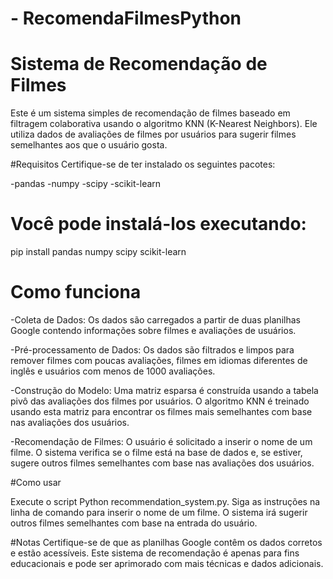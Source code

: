 # - RecomendaFilmesPython

# Sistema de Recomendação de Filmes

Este é um sistema simples de recomendação de filmes baseado em filtragem colaborativa usando o algoritmo KNN (K-Nearest Neighbors). Ele utiliza dados de avaliações de filmes por usuários para sugerir filmes semelhantes aos que o usuário gosta.

#Requisitos
Certifique-se de ter instalado os seguintes pacotes:

-pandas
-numpy
-scipy
-scikit-learn

# Você pode instalá-los executando:
pip install pandas numpy scipy scikit-learn

# Como funciona

-Coleta de Dados: Os dados são carregados a partir de duas planilhas Google contendo informações sobre filmes e avaliações de usuários.

-Pré-processamento de Dados: Os dados são filtrados e limpos para remover filmes com poucas avaliações, filmes em idiomas diferentes de inglês e usuários com menos de 1000 avaliações.

-Construção do Modelo: Uma matriz esparsa é construída usando a tabela pivô das avaliações dos filmes por usuários. O algoritmo KNN é treinado usando esta matriz para encontrar os filmes mais semelhantes com base nas avaliações dos usuários.

-Recomendação de Filmes: O usuário é solicitado a inserir o nome de um filme. O sistema verifica se o filme está na base de dados e, se estiver, sugere outros filmes semelhantes com base nas avaliações dos usuários.

#Como usar

Execute o script Python recommendation_system.py.
Siga as instruções na linha de comando para inserir o nome de um filme.
O sistema irá sugerir outros filmes semelhantes com base na entrada do usuário.

#Notas
Certifique-se de que as planilhas Google contêm os dados corretos e estão acessíveis.
Este sistema de recomendação é apenas para fins educacionais e pode ser aprimorado com mais técnicas e dados adicionais.


